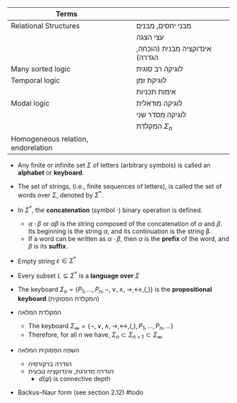 
| Terms |  |  |
| ---- | ---- | ---- |
| Relational Structures |  | מבני יחסים, מבנים |
|  |  | עצי הצגה |
|  |  | אינדוקציה מבנית (הוכחה, הגדרה) |
| Many sorted logic |  | לוגיקה רב סוגית |
| Temporal logic |  | לוגיקת זמן |
|  |  | אימות תכניות |
| Modal logic |  | לוגיקה מודאלית |
|  |  | לוגיקה מסדר שני |
|  |  | המקלדת $\Sigma_{n}$ |
| Homogeneous relation, endorelation |  |  |


- Any finite or infinite set $\Sigma$ of letters (arbitrary symbols) is called an **alphabet** or **keyboard**. 

- The set of strings, (i.e., finite sequences of letters), is called the set of words over $\Sigma$, denoted by $\Sigma^*$. 
- In $\Sigma^*$, the **concatenation** (symbol $\cdot$) binary operation is defined. 
	- $α⋅β$ or $\alpha \beta$ is the string composed of the concatenation of $α$ and $β$. Its beginning is the string $α$, and its continuation is the string β. 
	- If a word can be written as $α⋅β$, then $α$ is the **prefix** of the word, and $β$ is its **suffix**.
- Empty string $\varepsilon \in\Sigma^*$
- Every subset $L\subseteq \Sigma^*$ is a **language over** $\Sigma$


 - The keyboard $\Sigma_{n}=\{ P_{1},\dots,P_{n},\lnot,\lor,\land,\rightarrow,\leftrightarrow,(,) \}$ is the **propositional keyboard** (המקלדת הפסוקית) 
- המקלדת המלאה
	 - The keyboard $\Sigma_{\infty}=\{ \lnot,\lor,\land,\rightarrow,\leftrightarrow,(,),P_{1},\dots,P_{n},\dots \}$
	 - Therefore, for all $n$ we have, $\Sigma_{n}\subset \Sigma_{n+1}\subset \Sigma_{\infty}$

- השפה הפסוקית המלאה 
	- הגדרה ברקורסיה
	- הגדרה מדורגת, אינדוקציה טבעית
		- $d(\varphi)$ is connective depth 


- Backus–Naur form (see section 2.12) #todo 
